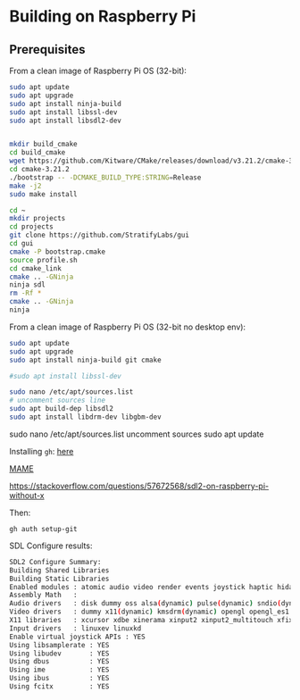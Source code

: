 # Building on Raspberry Pi


## Prerequisites

From a clean image of Raspberry Pi OS (32-bit):

```sh
sudo apt update
sudo apt upgrade
sudo apt install ninja-build
sudo apt install libssl-dev
sudo apt install libsdl2-dev


mkdir build_cmake
cd build_cmake
wget https://github.com/Kitware/CMake/releases/download/v3.21.2/cmake-3.21.2.tar.gz
cd cmake-3.21.2
./bootstrap -- -DCMAKE_BUILD_TYPE:STRING=Release
make -j2
sudo make install

cd ~
mkdir projects
cd projects
git clone https://github.com/StratifyLabs/gui
cd gui
cmake -P bootstrap.cmake
source profile.sh
cd cmake_link
cmake .. -GNinja
ninja sdl
rm -Rf *
cmake .. -GNinja
ninja
```

From a clean image of Raspberry Pi OS (32-bit no desktop env):

```sh
sudo apt update
sudo apt upgrade
sudo apt install ninja-build git cmake

#sudo apt install libssl-dev

sudo nano /etc/apt/sources.list
# uncomment sources line
sudo apt build-dep libsdl2
sudo apt install libdrm-dev libgbm-dev


```

sudo nano /etc/apt/sources.list
uncomment sources
sudo apt update

Installing `gh`: [here](https://lindevs.com/install-github-cli-on-raspberry-pi/) 

[MAME](https://github.com/keilmillerjr/Raspberry-Pi-MAME-Setup-Guide)

https://stackoverflow.com/questions/57672568/sdl2-on-raspberry-pi-without-x

Then:

```shell
gh auth setup-git
```

SDL Configure results:

```sh
SDL2 Configure Summary:
Building Shared Libraries
Building Static Libraries
Enabled modules : atomic audio video render events joystick haptic hidapi sensor power filesystem threads timers file loadso cpuinfo assembly
Assembly Math   :
Audio drivers   : disk dummy oss alsa(dynamic) pulse(dynamic) sndio(dynamic)
Video drivers   : dummy x11(dynamic) kmsdrm(dynamic) opengl opengl_es1 opengl_es2 vulkan wayland(dynamic)
X11 libraries   : xcursor xdbe xinerama xinput2 xinput2_multitouch xfixes xrandr xscrnsaver xshape xvidmode
Input drivers   : linuxev linuxkd
Enable virtual joystick APIs : YES
Using libsamplerate : YES
Using libudev       : YES
Using dbus          : YES
Using ime           : YES
Using ibus          : YES
Using fcitx         : YES
```